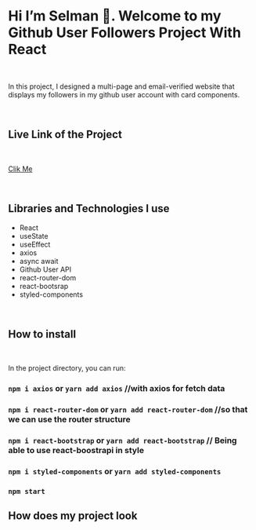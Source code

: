 

<h1>Hi I’m Selman 👋. Welcome to my  Github User Followers Project With React </h1>

<br>

<p>In this project, I designed a multi-page and email-verified website that displays my followers in my github user account with card components.</p>

<br>

<h2>Live Link of the Project</h2>

<br>

[Clik Me](https://selman-my-followers-in-github.netlify.app/home)

<br>

<h2>Libraries and Technologies I use</h2>
 
 * React 
 * useState
 * useEffect
 * axios
 * async await
 * Github User API
 * react-router-dom
 * react-bootsrap
 * styled-components

 


 
 <br>
 
<h2>How to install</h2>

<br>

In the project directory, you can run:

### `npm i axios` or `yarn add axios`  //with axios for fetch data
### `npm i react-router-dom` or `yarn add react-router-dom`  //so that we can use the router structure
### `npm i react-bootstrap` or `yarn add react-bootstrap`  // Being able to use react-boostrapi in style
### `npm i styled-components` or `yarn add styled-components`
### `npm start`


<h2>How does my project look</h2>

